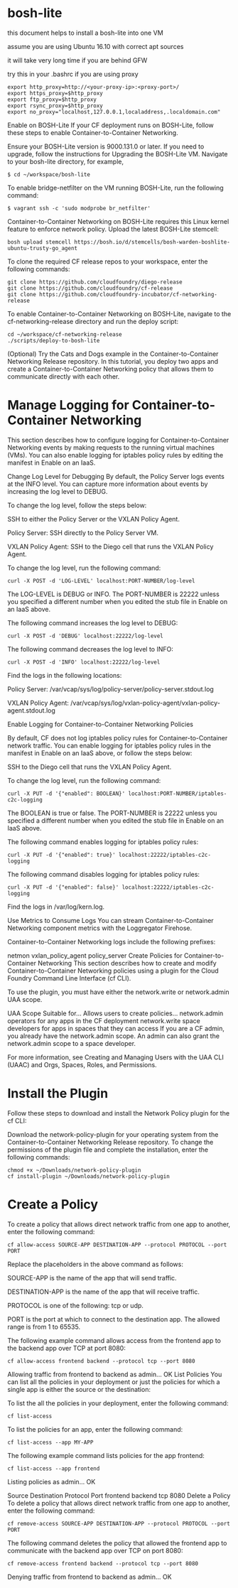 # bosh-lite

this document helps to install a bosh-lite into one VM

assume you are using Ubuntu 16.10 with correct apt sources

it will take very long time if you are behind GFW

try this in your .bashrc if you are using proxy

    export http_proxy=http://<your-proxy-ip>:<proxy-port>/
    export https_proxy=$http_proxy
    export ftp_proxy=$http_proxy
    export rsync_proxy=$http_proxy
    export no_proxy="localhost,127.0.0.1,localaddress,.localdomain.com"


Enable on BOSH-Lite
If your CF deployment runs on BOSH-Lite, follow these steps to enable Container-to-Container Networking.

Ensure your BOSH-Lite version is 9000.131.0 or later. If you need to upgrade, follow the instructions for Upgrading the BOSH-Lite VM.
Navigate to your bosh-lite directory, for example,

    $ cd ~/workspace/bosh-lite 
To enable bridge-netfilter on the VM running BOSH-Lite, run the following command:

    $ vagrant ssh -c 'sudo modprobe br_netfilter'

Container-to-Container Networking on BOSH-Lite requires this Linux kernel feature to enforce network policy.
Upload the latest BOSH-Lite stemcell:
    
    bosh upload stemcell https://bosh.io/d/stemcells/bosh-warden-boshlite-ubuntu-trusty-go_agent
To clone the required CF release repos to your workspace, enter the following commands:

    git clone https://github.com/cloudfoundry/diego-release
    git clone https://github.com/cloudfoundry/cf-release
    git clone https://github.com/cloudfoundry-incubator/cf-networking-release
    
To enable Container-to-Container Networking on BOSH-Lite, navigate to the cf-networking-release directory and run the deploy script:

    cd ~/workspace/cf-networking-release
    ./scripts/deploy-to-bosh-lite
    
(Optional) Try the Cats and Dogs example in the Container-to-Container Networking Release repository. 
In this tutorial, you deploy two apps and create a Container-to-Container Networking policy that allows them to communicate directly with each other.


# Manage Logging for Container-to-Container Networking

This section describes how to configure logging for Container-to-Container Networking events by making requests to the running virtual machines (VMs). You can also enable logging for iptables policy rules by editing the manifest in Enable on an IaaS.

Change Log Level for Debugging
By default, the Policy Server logs events at the INFO level. You can capture more information about events by increasing the log level to DEBUG.

To change the log level, follow the steps below:

SSH to either the Policy Server or the VXLAN Policy Agent.

Policy Server: SSH directly to the Policy Server VM.

VXLAN Policy Agent: SSH to the Diego cell that runs the VXLAN Policy Agent.

To change the log level, run the following command:

    curl -X POST -d 'LOG-LEVEL' localhost:PORT-NUMBER/log-level
The LOG-LEVEL is DEBUG or INFO. The PORT-NUMBER is 22222 unless you specified a different number when you edited the stub file in Enable on an IaaS above. 

The following command increases the log level to DEBUG:

    curl -X POST -d 'DEBUG' localhost:22222/log-level
The following command decreases the log level to INFO:

    curl -X POST -d 'INFO' localhost:22222/log-level
Find the logs in the following locations:

Policy Server: /var/vcap/sys/log/policy-server/policy-server.stdout.log

VXLAN Policy Agent: /var/vcap/sys/log/vxlan-policy-agent/vxlan-policy-agent.stdout.log

Enable Logging for Container-to-Container Networking Policies

By default, CF does not log iptables policy rules for Container-to-Container network traffic. 
You can enable logging for iptables policy rules in the manifest in Enable on an IaaS above, or follow the steps below:

SSH to the Diego cell that runs the VXLAN Policy Agent.

To change the log level, run the following command:

    curl -X PUT -d '{"enabled": BOOLEAN}' localhost:PORT-NUMBER/iptables-c2c-logging
The BOOLEAN is true or false. The PORT-NUMBER is 22222 unless you specified a different number when you edited the stub file in Enable on an IaaS above. 

The following command enables logging for iptables policy rules:

    curl -X PUT -d '{"enabled": true}' localhost:22222/iptables-c2c-logging
The following command disables logging for iptables policy rules:
    
    curl -X PUT -d '{"enabled": false}' localhost:22222/iptables-c2c-logging
Find the logs in /var/log/kern.log.

Use Metrics to Consume Logs
You can stream Container-to-Container Networking component metrics with the Loggregator Firehose.

Container-to-Container Networking logs include the following prefixes:

netmon
vxlan_policy_agent
policy_server
Create Policies for Container-to-Container Networking
This section describes how to create and modify Container-to-Container Networking policies using a plugin for the Cloud Foundry Command Line Interface (cf CLI).

To use the plugin, you must have either the network.write or network.admin UAA scope.

UAA Scope	Suitable for…	Allows users to create policies…
network.admin	operators	for any apps in the CF deployment
network.write	space developers	for apps in spaces that they can access
If you are a CF admin, you already have the network.admin scope. An admin can also grant the network.admin scope to a space developer.

For more information, see Creating and Managing Users with the UAA CLI (UAAC) and Orgs, Spaces, Roles, and Permissions.

# Install the Plugin
Follow these steps to download and install the Network Policy plugin for the cf CLI:

Download the network-policy-plugin for your operating system from the Container-to-Container Networking Release repository.
To change the permissions of the plugin file and complete the installation, enter the following commands:

    chmod +x ~/Downloads/network-policy-plugin
    cf install-plugin ~/Downloads/network-policy-plugin
    
# Create a Policy
To create a policy that allows direct network traffic from one app to another, enter the following command:


    cf allow-access SOURCE-APP DESTINATION-APP --protocol PROTOCOL --port PORT
Replace the placeholders in the above command as follows:

SOURCE-APP is the name of the app that will send traffic.

DESTINATION-APP is the name of the app that will receive traffic.

PROTOCOL is one of the following: tcp or udp.

PORT is the port at which to connect to the destination app. The allowed range is from 1 to 65535.

The following example command allows access from the frontend app to the backend app over TCP at port 8080:


    cf allow-access frontend backend --protocol tcp --port 8080
Allowing traffic from frontend to backend as admin...
OK 
List Policies
You can list all the policies in your deployment or just the policies for which a single app is either the source or the destination:

To list the all the policies in your deployment, enter the following command:

    cf list-access
To list the policies for an app, enter the following command:
    
    cf list-access --app MY-APP
The following example command lists policies for the app frontend:

    cf list-access --app frontend
Listing policies as admin...
OK

Source    Destination    Protocol    Port
frontend  backend        tcp         8080
Delete a Policy
To delete a policy that allows direct network traffic from one app to another, enter the following command:


    cf remove-access SOURCE-APP DESTINATION-APP --protocol PROTOCOL --port PORT
The following command deletes the policy that allowed the frontend app to communicate with the backend app over TCP on port 8080:
    
    cf remove-access frontend backend --protocol tcp --port 8080
Denying traffic from frontend to backend as admin...
OK 

